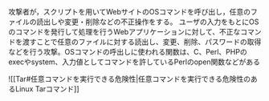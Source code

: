
攻撃者が，スクリプトを用いてWebサイトのOSコマンドを呼び出し，任意のファイルの読出しや変更・削除などの不正操作をする。
ユーザの入力をもとにOSのコマンドを発行して処理を行うWebアプリケーションに対して、不正なコマンドを渡すことで任意のファイルに対する読出し、変更、削除、パスワードの取得などを行う攻撃。OSコマンドの呼出しに使われる関数は、C、Perl、PHPのexecやsystem、入力値としてコマンドを許しているPerlのopen関数などがある

![[Tar#任意コマンドを実行できる危険性|任意コマンドを実行できる危険性のあるLinux Tarコマンド]]


